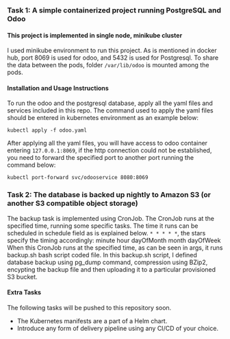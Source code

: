 ### Task 1: A simple containerized project running PostgreSQL and Odoo

#### This project is implemented in single node, minikube cluster

I used minikube environment to run this project. As is mentioned in docker hub, port 8069 is used for odoo, and 5432 is used for Postgresql. To share the data between the pods, folder `/var/lib/odoo` is mounted among the pods.

#### Installation and Usage Instructions

To run the odoo and the postgresql database, apply all the yaml files and services included in this repo. The command used to apply the yaml files should be entered in kubernetes environment as an example below:

`kubectl apply -f odoo.yaml`

After applying all the yaml files, you will have access to odoo container entering `127.0.0.1:8069`, if the http connection could not be established, you need to forward the specified port to another port running the command below:

`kubectl port-forward svc/odooservice 8080:8069`

### Task 2: The database is backed up nightly to Amazon S3 (or another S3 compatible object storage)

The backup task is implemented using CronJob. The CronJob runs at the specified time, running some specific tasks. The time it runs can be scheduled in schedule field as is explained below.
`* * * * *`, the stars specify the timing accordingly:
minute hour dayOfMonth month dayOfWeek
When this CronJob runs at the specified time, as can be seen in args, it runs backup.sh bash script coded file.
In this backup.sh script, I defined database backup using pg_dump command, compression using BZip2, encypting the backup file and then uploading it to a particular provisioned S3 bucket.

#### Extra Tasks

The following tasks will be pushed to this repository soon.

- The Kubernetes manifests are a part of a Helm chart.
- Introduce any form of delivery pipeline using any CI/CD of your choice.
